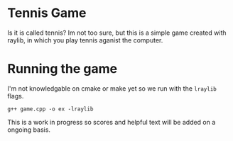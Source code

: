 # Tennis Game
Is it is called tennis? Im not too sure, but this is a simple game created
with raylib, in which you play tennis aganist the computer.

# Running the game
I'm not knowledgable on cmake or make yet so we run with the `lraylib` flags.
```
g++ game.cpp -o ex -lraylib
```
This is a work in progress so scores and helpful text will be added on a 
ongoing basis.
